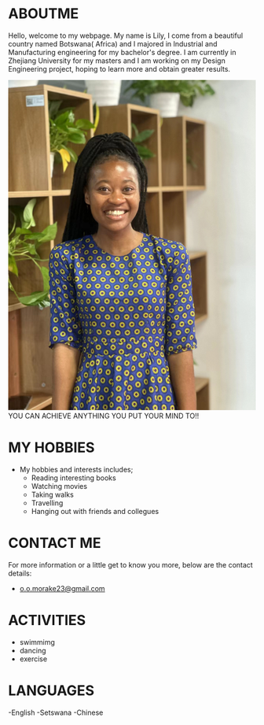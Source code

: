 # ABOUTME
Hello, welcome to my webpage. My name is Lily, I come from a beautiful country named Botswana( Africa) and I majored in Industrial and Manufacturing engineering for my bachelor's degree. I am currently in Zhejiang University for my masters and I am working on my Design Engineering project, hoping to learn more and obtain greater results. 

![](https://github.com/LilyMorake/ABOUTME/blob/main/img3/LILYMOR.jpg)
                          YOU CAN ACHIEVE ANYTHING YOU PUT YOUR MIND TO!!

# MY HOBBIES
* My hobbies and interests includes;
  *  Reading interesting books
  *  Watching movies
  *  Taking walks
  *  Travelling
  *  Hanging out with friends and collegues
# CONTACT ME
For more information or a little get to know you more, below are the contact details:
 * o.o.morake23@gmail.com


# ACTIVITIES
+ swimmimg
+ dancing
+ exercise

# LANGUAGES
-English
-Setswana
-Chinese

